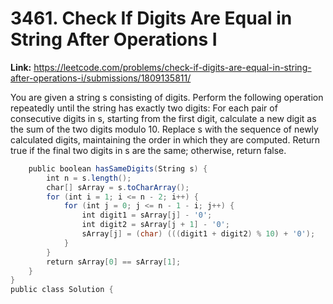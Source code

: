 # 3461. Check If Digits Are Equal in String After Operations I

**Link:** https://leetcode.com/problems/check-if-digits-are-equal-in-string-after-operations-i/submissions/1809135811/

You are given a string s consisting of digits. Perform the following operation repeatedly until the string has exactly two digits: For each pair of consecutive digits in s, starting from the first digit, calculate a new digit as the sum of the two digits modulo 10. Replace s with the sequence of newly calculated digits, maintaining the order in which they are computed. Return true if the final two digits in s are the same; otherwise, return false.

```java
    public boolean hasSameDigits(String s) {
        int n = s.length();
        char[] sArray = s.toCharArray();
        for (int i = 1; i <= n - 2; i++) {
            for (int j = 0; j <= n - 1 - i; j++) {
                int digit1 = sArray[j] - '0';
                int digit2 = sArray[j + 1] - '0';
                sArray[j] = (char) (((digit1 + digit2) % 10) + '0');
            }
        }
        return sArray[0] == sArray[1];
    }
}
public class Solution {

```
